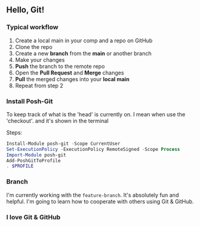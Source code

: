 ## Hello, Git!

### Typical workflow
1. Create a local main in your comp and a repo on GitHub
2. Clone the repo
2. Create a new **branch** from the **main** or another branch
3. Make your changes
4. **Push** the branch to the remote repo
5. Open the **Pull Request** and **Merge** changes
6. **Pull** the merged changes into your **local main** 
7. Repeat from step 2

### Install Posh-Git
To keep track of what is the 'head' is currently on. I mean when use the 'checkout'.
and it's shown in the terminal

Steps:
```powershell
Install-Module posh-git -Scope CurrentUser
Set-ExecutionPolicy -ExecutionPolicy RemoteSigned -Scope Process
Import-Module posh-git
Add-PoshGitToProfile
. $PROFILE
```

### Branch
I'm currently working with the `feature-branch`.
It's absolutely fun and helpful. I'm going to learn
how to cooperate with others using Git & GitHub.

### I love Git & GitHub
